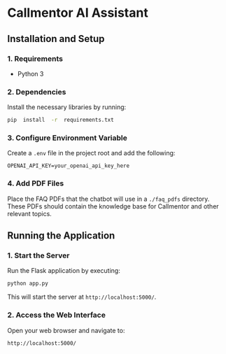 
# Callmentor AI Assistant

  

## Installation and Setup


### 1. Requirements

- Python 3

### 2. Dependencies

Install the necessary libraries by running:

```bash
pip  install  -r  requirements.txt
```

### 3. Configure Environment Variable

Create a `.env` file in the project root and add the following:

`OPENAI_API_KEY=your_openai_api_key_here`

### 4. Add PDF Files
Place the FAQ PDFs that the chatbot will use in a `./faq_pdfs` directory. These PDFs should contain the knowledge base for Callmentor and other relevant topics.

## Running the Application

### 1. Start the Server

Run the Flask application by executing:

```bash
python app.py 
```

This will start the server at `http://localhost:5000/`.

### 2. Access the Web Interface

Open your web browser and navigate to:

`http://localhost:5000/`